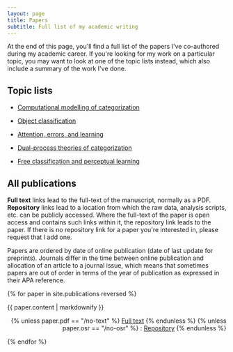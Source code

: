 ```yaml
---
layout: page
title: Papers
subtitle: Full list of my academic writing
---
```


At the end of this page, you'll find a full list of the papers I've co-authored during my academic career. If you're looking for my work on a particular topic, you may want to look at one of the topic lists instead, which also include a summary of the work I've done.

## Topic lists

- [Computational modelling of categorization](pub-compcat.md)

- [Object classification](pub-objclass.md)

- [Attention, errors, and learning](pub-attlearn.md)

- [Dual-process theories of categorization](pub-dualproc.md)

- [Free classification and perceptual learning](pub-freecatPL.md)

## All publications

**Full text** links lead to the full-text of the manuscript, normally as a PDF. **Repository** links lead to a location from which the raw data, analysis scripts, etc. can be publicly accessed. Where the full-text of the paper is open access and contains such links within it, the repository link leads to the paper. If there is no repository link for a paper you're interested in, please request that I add one.

Papers are ordered by date of online publication (date of last update for preprints). Journals differ in the time between online publication and allocation of an article to a journal issue, which  means that sometimes papers are out of order in terms of the year of publication as expressed in their APA reference.

{% for paper in site.publications reversed %}
  <p>{{ paper.content | markdownify }}
  <div align="right">
  {% unless paper.pdf == "/no-text" %}
  <a href="{{ paper.pdf }}">Full text</a>
  {% endunless %}
  {% unless paper.osr == "/no-osr" %}
   : <a href="{{ paper.osr }}">Repository</a>
  {% endunless %}
  </div>
  </p>
{% endfor %}
 
